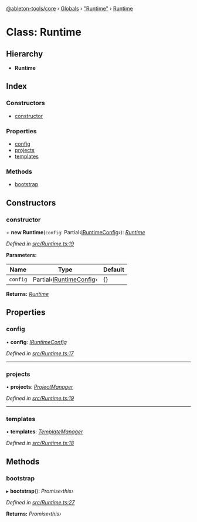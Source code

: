 [@ableton-tools/core](../README.md) › [Globals](../globals.md) › ["Runtime"](../modules/_runtime_.md) › [Runtime](_runtime_.runtime.md)

# Class: Runtime

## Hierarchy

* **Runtime**

## Index

### Constructors

* [constructor](_runtime_.runtime.md#constructor)

### Properties

* [config](_runtime_.runtime.md#config)
* [projects](_runtime_.runtime.md#projects)
* [templates](_runtime_.runtime.md#templates)

### Methods

* [bootstrap](_runtime_.runtime.md#bootstrap)

## Constructors

###  constructor

\+ **new Runtime**(`config`: Partial‹[IRuntimeConfig](../interfaces/_runtime_.iruntimeconfig.md)›): *[Runtime](_runtime_.runtime.md)*

*Defined in [src/Runtime.ts:19](https://github.com/janbiasi/ableton-tools/blob/d96cf3a/packages/core/src/Runtime.ts#L19)*

**Parameters:**

Name | Type | Default |
------ | ------ | ------ |
`config` | Partial‹[IRuntimeConfig](../interfaces/_runtime_.iruntimeconfig.md)› | {} |

**Returns:** *[Runtime](_runtime_.runtime.md)*

## Properties

###  config

• **config**: *[IRuntimeConfig](../interfaces/_runtime_.iruntimeconfig.md)*

*Defined in [src/Runtime.ts:17](https://github.com/janbiasi/ableton-tools/blob/d96cf3a/packages/core/src/Runtime.ts#L17)*

___

###  projects

• **projects**: *[ProjectManager](_manager_projectmanager_.projectmanager.md)*

*Defined in [src/Runtime.ts:19](https://github.com/janbiasi/ableton-tools/blob/d96cf3a/packages/core/src/Runtime.ts#L19)*

___

###  templates

• **templates**: *[TemplateManager](_manager_templatemanager_.templatemanager.md)*

*Defined in [src/Runtime.ts:18](https://github.com/janbiasi/ableton-tools/blob/d96cf3a/packages/core/src/Runtime.ts#L18)*

## Methods

###  bootstrap

▸ **bootstrap**(): *Promise‹this›*

*Defined in [src/Runtime.ts:27](https://github.com/janbiasi/ableton-tools/blob/d96cf3a/packages/core/src/Runtime.ts#L27)*

**Returns:** *Promise‹this›*
